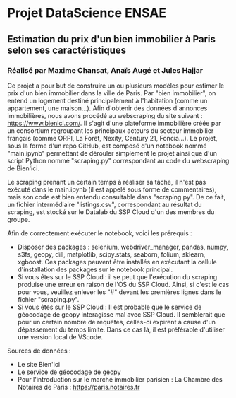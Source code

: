 # Projet DataScience ENSAE #
## Estimation du prix d'un bien immobilier à Paris selon ses caractéristiques ##
### Réalisé par Maxime Chansat, Anaïs Augé et Jules Hajjar

Ce projet a pour but de construire un ou plusieurs modèles pour estimer le prix d'un bien immobilier dans la ville de Paris. Par "bien immobilier", on entend un logement destiné principalement à l'habitation (comme un appartement, une maison...).
Afin d'obtenir des données d'annonces immobilières, nous avons procédé au webscraping du site suivant : https://www.bienici.com/. Il s'agit d'une plateforme immobilière créée par un consortium regroupant les principaux acteurs du secteur immobilier français (comme ORPI, La Forêt, Nexity, Century 21, Foncia...).
Le projet, sous la forme d'un repo GitHub, est composé d'un notebook nommé "main.ipynb" permettant de dérouler simplement le projet ainsi que d'un script Python nommé "scraping.py" correspondant au code du webscraping de Bien'ici.

Le scraping prenant un certain temps à réaliser sa tâche, il n'est pas exécuté dans le main.ipynb (il est appelé sous forme de commentaires), mais son code est bien entendu consultable dans "scraping.py".
De ce fait, un fichier intermédiaire "listings.csv", correspondant au résultat du scraping, est stocké sur le Datalab du SSP Cloud d'un des membres du groupe.

Afin de correctement exécuter le notebook, voici les prérequis :

- Disposer des packages : selenium, webdriver_manager, pandas, numpy, s3fs, geopy, dill, matplotlib, scipy.stats, seaborn, folium, sklearn, xgboost. Ces packages peuvent être installés en exécutant la cellule d'installation des packages sur le notebook principal.
- Si vous êtes sur le SSP Cloud : il se peut que l'exécution du scraping produise une erreur en raison de l'OS du SSP Cloud. Ainsi, si c'est le cas pour vous, veuillez enlever les "#" devant les premières lignes dans le fichier "scraping.py".
- Si vous êtes sur le SSP Cloud : Il est probable que le service de géocodage de geopy interagisse mal avec SSP Cloud. Il semblerait que pour un certain nombre de requêtes, celles-ci expirent à cause d'un dépassement du temps limite. Dans ce cas là, il est préférable d'utiliser une version local de VScode. 

Sources de données :

- Le site Bien'ici 
- Le service de géocodage de geopy
- Pour l'introduction sur le marché immobilier parisien : La Chambre des Notaires de Paris : https://paris.notaires.fr
